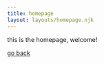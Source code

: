 ```yaml
---
title: homepage
layout: layouts/homepage.njk
---
```


this is the homepage, welcome!

<a href = "/"> go back </a>